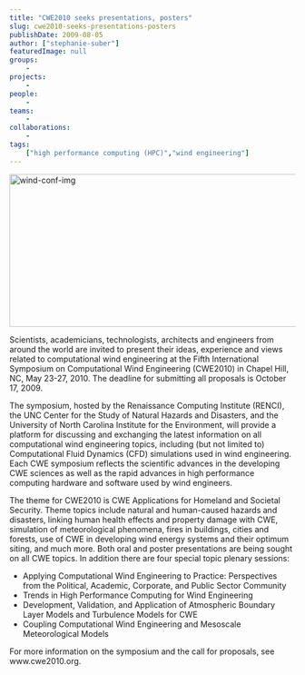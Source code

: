 ```yaml
---
title: "CWE2010 seeks presentations, posters"
slug: cwe2010-seeks-presentations-posters
publishDate: 2009-08-05
author: ["stephanie-suber"]
featuredImage: null
groups:
    - 
projects:
    - 
people:
    - 
teams: 
    - 
collaborations:
    - 
tags:
    ["high performance computing (HPC)","wind engineering"]
---
```

<a href="https://www.renci.org/wp-content/uploads/2009/08/wind-conf-img.jpg"><img class="alignnone size-full wp-image-3948" title="wind-conf-img" src="https://www.renci.org/wp-content/uploads/2009/08/wind-conf-img.jpg" alt="wind-conf-img" width="630" height="269" /></a>

Scientists, academicians, technologists, architects and engineers from around the world are invited to present their ideas, experience and views related to computational wind engineering at the Fifth International Symposium on Computational Wind Engineering (CWE2010) in Chapel Hill, NC, May 23-27, 2010. The deadline for submitting all proposals is October 17, 2009.  

The symposium, hosted by the Renaissance Computing Institute (RENCI), the UNC Center for the Study of Natural Hazards and Disasters, and the University of North Carolina Institute for the Environment, will provide a platform for discussing and exchanging the latest information on all computational wind engineering topics, including (but not limited to) Computational Fluid Dynamics (CFD) simulations used in wind engineering. Each CWE symposium reflects the scientific advances in the developing CWE sciences as well as the rapid advances in high performance computing hardware and software used by wind engineers.

The theme for CWE2010 is CWE Applications for Homeland and Societal Security. Theme topics include natural and human-caused hazards and disasters, linking human health effects and property damage with CWE, simulation of meteorological phenomena, fires in buildings, cities and forests, use of CWE in developing wind energy systems and their optimum siting, and much more. Both oral and poster presentations are being sought on all CWE topics. In addition there are four special topic plenary sessions:
<ul>
	<li>Applying Computational Wind Engineering to Practice: Perspectives from the Political, Academic, Corporate, and Public Sector Community</li>
	<li>Trends in High Performance Computing for Wind Engineering</li>
	<li>Development, Validation, and Application of Atmospheric Boundary Layer Models and Turbulence Models for CWE</li>
	<li>Coupling Computational Wind Engineering and Mesoscale Meteorological Models</li>
</ul>
For more information on the symposium and the call for proposals, see www.cwe2010.org.
